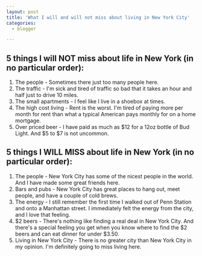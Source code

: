 ```yaml
---
layout: post
title: 'What I will and will not miss about living in New York City'
categories:
  - blogger

---
```


## 5 things I will NOT miss about life in New York (in no particular order):

1. The people - Sometimes there just too many people here.
2. The traffic - I'm sick and tired of traffic so bad that it takes an hour and half just to drive 10 miles.
3. The small apartments - I feel like I live in a shoebox at times.
4. The high cost living - Rent is the worst.  I'm tired of paying more per month for rent than what a typical American pays monthly for on a home mortgage.
5. Over priced beer - I have paid as much as $12 for a 12oz bottle of Bud Light.  And $5 to $7 is not uncommon.

## 5 things I WILL MISS about life in New York (in no particular order):

1. The people - New York City has some of the nicest people in the world.  And I have made some great friends here.
2. Bars and pubs - New York City has great places to hang out, meet people, and have a couple of cold brews.
3. The energy - I still remember the first time I walked out of Penn Station and onto a Manhattan street.  I immediately felt the energy from the city, and I love that feeling.
4. $2 beers - There's nothing like finding a real deal in New York City.  And there's a special feeling you get when you know where to find the $2 beers and can eat dinner for under $3.50.
5. Living in New York City - There is no greater city than New York City in my opinion.  I'm definitely going to miss living here.

